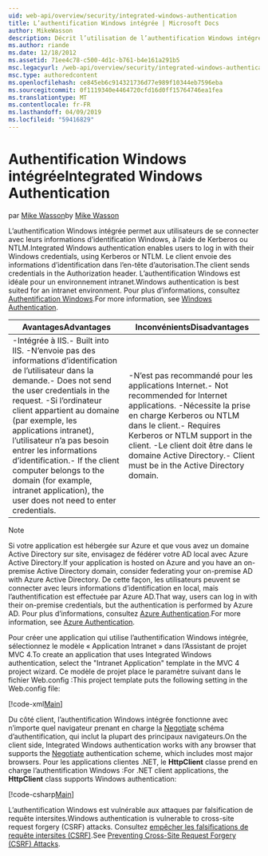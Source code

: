 ```yaml
---
uid: web-api/overview/security/integrated-windows-authentication
title: L’authentification Windows intégrée | Microsoft Docs
author: MikeWasson
description: Décrit l’utilisation de l’authentification Windows intégrée dans l’API Web ASP.NET.
ms.author: riande
ms.date: 12/18/2012
ms.assetid: 71ee4c78-c500-4d1c-b761-b4e161a291b5
msc.legacyurl: /web-api/overview/security/integrated-windows-authentication
msc.type: authoredcontent
ms.openlocfilehash: ce845eb6c914321736d77e989f10344eb7596eba
ms.sourcegitcommit: 0f1119340e4464720cfd16d0ff15764746ea1fea
ms.translationtype: MT
ms.contentlocale: fr-FR
ms.lasthandoff: 04/09/2019
ms.locfileid: "59416829"
---
```

# <a name="integrated-windows-authentication"></a><span data-ttu-id="b7ee5-103">Authentification Windows intégrée</span><span class="sxs-lookup"><span data-stu-id="b7ee5-103">Integrated Windows Authentication</span></span>

<span data-ttu-id="b7ee5-104">par [Mike Wasson](https://github.com/MikeWasson)</span><span class="sxs-lookup"><span data-stu-id="b7ee5-104">by [Mike Wasson](https://github.com/MikeWasson)</span></span>

<span data-ttu-id="b7ee5-105">L’authentification Windows intégrée permet aux utilisateurs de se connecter avec leurs informations d’identification Windows, à l’aide de Kerberos ou NTLM.</span><span class="sxs-lookup"><span data-stu-id="b7ee5-105">Integrated Windows authentication enables users to log in with their Windows credentials, using Kerberos or NTLM.</span></span> <span data-ttu-id="b7ee5-106">Le client envoie des informations d’identification dans l’en-tête d’autorisation.</span><span class="sxs-lookup"><span data-stu-id="b7ee5-106">The client sends credentials in the Authorization header.</span></span> <span data-ttu-id="b7ee5-107">L’authentification Windows est idéale pour un environnement intranet.</span><span class="sxs-lookup"><span data-stu-id="b7ee5-107">Windows authentication is best suited for an intranet environment.</span></span> <span data-ttu-id="b7ee5-108">Pour plus d’informations, consultez [Authentification Windows](https://www.iis.net/configreference/system.webserver/security/authentication/windowsauthentication).</span><span class="sxs-lookup"><span data-stu-id="b7ee5-108">For more information, see [Windows Authentication](https://www.iis.net/configreference/system.webserver/security/authentication/windowsauthentication).</span></span>

| <span data-ttu-id="b7ee5-109">Avantages</span><span class="sxs-lookup"><span data-stu-id="b7ee5-109">Advantages</span></span> | <span data-ttu-id="b7ee5-110">Inconvénients</span><span class="sxs-lookup"><span data-stu-id="b7ee5-110">Disadvantages</span></span> |
| --- | --- |
| <span data-ttu-id="b7ee5-111">-Intégrée à IIS.</span><span class="sxs-lookup"><span data-stu-id="b7ee5-111">- Built into IIS.</span></span> <span data-ttu-id="b7ee5-112">-N’envoie pas des informations d’identification de l’utilisateur dans la demande.</span><span class="sxs-lookup"><span data-stu-id="b7ee5-112">- Does not send the user credentials in the request.</span></span> <span data-ttu-id="b7ee5-113">-Si l’ordinateur client appartient au domaine (par exemple, les applications intranet), l’utilisateur n’a pas besoin entrer les informations d’identification.</span><span class="sxs-lookup"><span data-stu-id="b7ee5-113">- If the client computer belongs to the domain (for example, intranet application), the user does not need to enter credentials.</span></span> | <span data-ttu-id="b7ee5-114">-N’est pas recommandé pour les applications Internet.</span><span class="sxs-lookup"><span data-stu-id="b7ee5-114">- Not recommended for Internet applications.</span></span> <span data-ttu-id="b7ee5-115">-Nécessite la prise en charge Kerberos ou NTLM dans le client.</span><span class="sxs-lookup"><span data-stu-id="b7ee5-115">- Requires Kerberos or NTLM support in the client.</span></span> <span data-ttu-id="b7ee5-116">-Le client doit être dans le domaine Active Directory.</span><span class="sxs-lookup"><span data-stu-id="b7ee5-116">- Client must be in the Active Directory domain.</span></span> |

> [!NOTE]
> <span data-ttu-id="b7ee5-117">Si votre application est hébergée sur Azure et que vous avez un domaine Active Directory sur site, envisagez de fédérer votre AD local avec Azure Active Directory.</span><span class="sxs-lookup"><span data-stu-id="b7ee5-117">If your application is hosted on Azure and you have an on-premise Active Directory domain, consider federating your on-premise AD with Azure Active Directory.</span></span> <span data-ttu-id="b7ee5-118">De cette façon, les utilisateurs peuvent se connecter avec leurs informations d’identification en local, mais l’authentification est effectuée par Azure AD.</span><span class="sxs-lookup"><span data-stu-id="b7ee5-118">That way, users can log in with their on-premise credentials, but the authentication is performed by Azure AD.</span></span> <span data-ttu-id="b7ee5-119">Pour plus d’informations, consultez [Azure Authentication](../../../visual-studio/overview/2012/windows-azure-authentication.md).</span><span class="sxs-lookup"><span data-stu-id="b7ee5-119">For more information, see [Azure Authentication](../../../visual-studio/overview/2012/windows-azure-authentication.md).</span></span>


<span data-ttu-id="b7ee5-120">Pour créer une application qui utilise l’authentification Windows intégrée, sélectionnez le modèle « Application Intranet » dans l’Assistant de projet MVC 4.</span><span class="sxs-lookup"><span data-stu-id="b7ee5-120">To create an application that uses Integrated Windows authentication, select the "Intranet Application" template in the MVC 4 project wizard.</span></span> <span data-ttu-id="b7ee5-121">Ce modèle de projet place le paramètre suivant dans le fichier Web.config :</span><span class="sxs-lookup"><span data-stu-id="b7ee5-121">This project template puts the following setting in the Web.config file:</span></span>

[!code-xml[Main](integrated-windows-authentication/samples/sample1.xml)]

<span data-ttu-id="b7ee5-122">Du côté client, l’authentification Windows intégrée fonctionne avec n’importe quel navigateur prenant en charge la [Negotiate](http://www.ietf.org/rfc/rfc4559.txt) schéma d’authentification, qui inclut la plupart des principaux navigateurs.</span><span class="sxs-lookup"><span data-stu-id="b7ee5-122">On the client side, Integrated Windows authentication works with any browser that supports the [Negotiate](http://www.ietf.org/rfc/rfc4559.txt) authentication scheme, which includes most major browsers.</span></span> <span data-ttu-id="b7ee5-123">Pour les applications clientes .NET, le **HttpClient** classe prend en charge l’authentification Windows :</span><span class="sxs-lookup"><span data-stu-id="b7ee5-123">For .NET client applications, the **HttpClient** class supports Windows authentication:</span></span>

[!code-csharp[Main](integrated-windows-authentication/samples/sample2.cs)]

<span data-ttu-id="b7ee5-124">L’authentification Windows est vulnérable aux attaques par falsification de requête intersites.</span><span class="sxs-lookup"><span data-stu-id="b7ee5-124">Windows authentication is vulnerable to cross-site request forgery (CSRF) attacks.</span></span> <span data-ttu-id="b7ee5-125">Consultez [empêcher les falsifications de requête intersites (CSRF)](preventing-cross-site-request-forgery-csrf-attacks.md).</span><span class="sxs-lookup"><span data-stu-id="b7ee5-125">See [Preventing Cross-Site Request Forgery (CSRF) Attacks](preventing-cross-site-request-forgery-csrf-attacks.md).</span></span>
